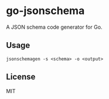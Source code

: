 # go-jsonschema

A JSON schema code generator for Go.

## Usage

    jsonschemagen -s <schema> -o <output>

## License

MIT
